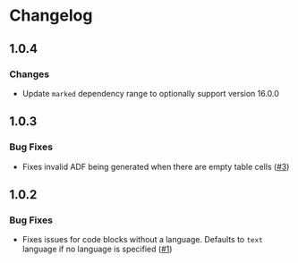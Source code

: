 # Changelog

## 1.0.4

### Changes

- Update `marked` dependency range to optionally support version 16.0.0

## 1.0.3

### Bug Fixes

- Fixes invalid ADF being generated when there are empty table cells ([#3](https://github.com/jamsinclair/marklassian/pull/3))

## 1.0.2

### Bug Fixes

- Fixes issues for code blocks without a language. Defaults to `text` language if no language is specified ([#1](https://github.com/jamsinclair/marklassian/pull/1))
